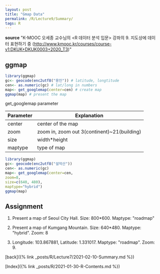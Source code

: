 ```yaml
---
layout: post
title: "Gmap Data"
permalink: /R/Lecture9/Summary/
tags: R
---
```

**source**
"K-MOOC 오세종 교수님의 <R 데이터 분석 입문> 강좌의 9. 지도상에 데이터 표현하기 중 (http://www.kmooc.kr/courses/course-v1:DKUK+DKUK0003+2020_T3)"

## ggmap
```r
library(ggmap) 
gc<- geocode(enc2utf8("용인")) # latitude, longtitude
cen<- as.numeric(gc) # lat/long in numbers
map<- get_googlemap(center=cen) # create map
ggmap(map) # present the map
```
get_googlemap parameter

|Parameter| Explanation|
|---|----|
|center| center of the map|
|zoom| zoom in, zoom out 3(continent)~21(building) |
|size| width*height|
|maptype| type of map|

```r
library(ggmap)
gc<- geocode(enc2utf8("설악산"))
cen<- as.numeric(gc)
map<- get_googlemap(center=cen,
zoom=8, 
size=c(640, 480),
maptype="hybrid")
ggmap(map)
```

## Assignment
1. Present a map of Seoul City Hall. Size: 800*600. Maptype: "roadmap"

2. Present a map of Kumgang Mountain. Size: 640*480. Maptype: "hybrid". Zoom: 8

3. Longitude: 103.867881, Latitude: 1.331017. Maptype: "roadmap". Zoom: 9.




[back]({% link _posts/R/Lecture7/2021-02-10-Summary.md %})

[Index]({% link _posts/R/2021-01-30-R-Contents.md %})
